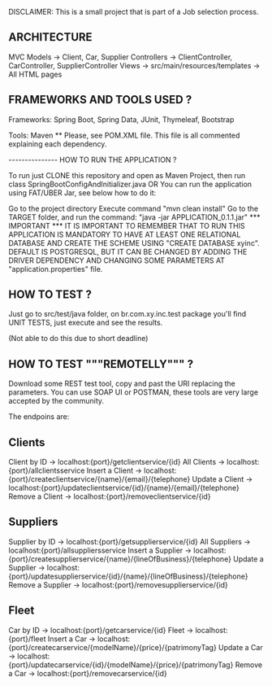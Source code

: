 DISCLAIMER: This is a small project that is part of a Job selection process.

## ARCHITECTURE

MVC Models -> Client, Car, Supplier Controllers -> ClientController, CarController, SupplierController Views -> src/main/resources/templates -> All HTML pages

## FRAMEWORKS AND TOOLS USED ?

Frameworks: Spring Boot, Spring Data, JUnit, Thymeleaf, Bootstrap

Tools: Maven ** Please, see POM.XML file. This file is all commented explaining each dependency.

--------------- HOW TO RUN THE APPLICATION ?

To run just CLONE this repository and open as Maven Project, then run class SpringBootConfigAndInitializer.java OR You can run the application using FAT/UBER Jar, see below how to do it:

Go to the project directory
Execute command "mvn clean install"
Go to the TARGET folder, and run the command: "java -jar APPLICATION_0.1.1.jar"
*** IMPORTANT *** IT IS IMPORTANT TO REMEMBER THAT TO RUN THIS APPLICATION IS MANDATORY TO HAVE AT LEAST ONE RELATIONAL DATABASE AND CREATE THE SCHEME USING "CREATE DATABASE xyinc". DEFAULT IS POSTGRESQL, BUT IT CAN BE CHANGED BY ADDING THE DRIVER DEPENDENCY AND CHANGING SOME PARAMETERS AT "application.properties" file.

## HOW TO TEST ?

Just go to src/test/java folder, on br.com.xy.inc.test package you'll find UNIT TESTS, just execute and see the results.

(Not able to do this due to short deadline)

## HOW TO TEST """REMOTELLY""" ?

Download some REST test tool, copy and past the URI replacing the parameters. You can use SOAP UI or POSTMAN, these tools are very large accepted by the community.

The endpoins are:

## Clients
Client by ID -> localhost:{port}/getclientservice/{id}
All Clients -> localhost:{port}/allclientsservice
Insert a Client -> localhost:{port}/createclientservice/{name}/{email}/{telephone}
Update a Client -> localhost:{port}/updateclientservice/{id}/{name}/{email}/{telephone}
Remove a Client -> localhost:{port}/removeclientservice/{id}

## Suppliers
Supplier by ID -> localhost:{port}/getsupplierservice/{id} 
All Suppliers -> localhost:{port}/allsuppliersservice 
Insert a Supplier -> localhost:{port}/createsupplierservice/{name}/{lineOfBusiness}/{telephone} 
Update a Supplier -> localhost:{port}/updatesupplierservice/{id}/{name}/{lineOfBusiness}/{telephone} 
Remove a Supplier -> localhost:{port}/removesupplierservice/{id}

## Fleet
Car by ID -> localhost:{port}/getcarservice/{id} 
Fleet -> localhost:{port}/fleet 
Insert a Car -> localhost:{port}/createcarservice/{modelName}/{price}/{patrimonyTag} 
Update a Car -> localhost:{port}/updatecarservice/{id}/{modelName}/{price}/{patrimonyTag} 
Remove a Car -> localhost:{port}/removecarservice/{id}
